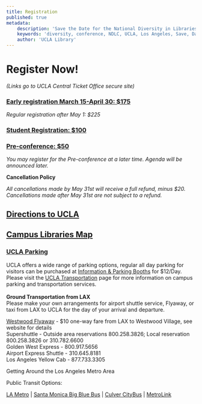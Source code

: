 ```yaml
---
title: Registration
published: true
metadata:
    description: 'Save the Date for the National Diversity in Libraries Conference (NDLC) 2016 UCLA, Los Angeles, California where library staff discuss issues relating to diversity.'
    keywords: 'diversity, conference, NDLC, UCLA, Los Angeles, Save, Date, national, 2016, what is diversity, diversity committee, registration, fee, cost'
    author: 'UCLA Library'
---
```


# Register Now!
_(Links go to UCLA Central Ticket Office secure site)_

### <a href="https://oss.ticketmaster.com/aps/uclacto/EN/buy/details/m162830" target="_blank">Early registration March 15-April 30: $175</a>
_Regular registration after May 1: $225_
### <a href="https://oss.ticketmaster.com/aps/uclacto/EN/buy/details/m162830" target="_blank">Student Registration: $100</a>
### <a href="https://oss.ticketmaster.com/aps/uclacto/EN/buy/details/m162830" target="_blank">Pre-conference: $50</a>
_You may register for the Pre-conference at a later time. Agenda will be announced later._

**Cancellation Policy**

_All cancellations made by May 31st will receive a full refund, minus $20. Cancellations made after May 31st are not 
subject to a refund._ 


## <a href="http://www.ucla.edu/maps-directions-parking/" target="_blank">Directions to UCLA</a>
## <a href="http://www.library.ucla.edu/sites/default/files/libmap_091710.pdf" target="_blank">Campus Libraries Map</a><br /> 
### <a href="https://main.transportation.ucla.edu/campus-parking" target="_blank">UCLA Parking</a>

UCLA offers a wide range of parking options, regular all day parking for visitors can be purchased at <a href="https://main.transportation.ucla.edu/campus-parking/visitors/information-parking-booths" target="_blank">Information &amp; 
Parking Booths</a> for $12/Day. Please visit the <a href="https://main.transportation.ucla.edu/" target="_blank">UCLA 
Transportation</a> page for more information on campus parking and transportation services. <br /> <br /> <strong>Ground Transportation from LAX</strong><br /> Please make your own arrangements for airport shuttle service, Flyaway, or taxi from LAX to UCLA for the day of your arrival and departure.</p>
<a href="http://www.lawa.org/welcome_lax.aspx?id=4698" target="_blank">Westwood Flyaway</a>&nbsp;- $10 one-way fare from LAX to Westwood Village, see website for details<br /> Supershuttle&nbsp;- Outside area reservations 800.258.3826; Local reservation 800.258.3826 or 310.782.6600<br /> Golden West Express&nbsp;- 800.917.5656<br /> Airport Express Shuttle&nbsp;- 310.645.8181<br /> Los Angeles Yellow Cab - 877.733.3305</p>
<p>
    Getting Around the Los Angeles Metro Area
</p>
<p>
    Public Transit Options:
</p>
<p>
    <a href="https://www.metro.net/" target="_blank">LA Metro</a> | <a href="https://www.bigbluebus.com/" target="_blank">Santa Monica Big Blue Bus</a> | <a href="http://www.culvercity.org/enjoy/culver-city-bus" target="_blank">Culver CityBus</a> | <a href="http://www.metrolinktrains.com/" target="_blank">MetroLink</a>
</p>


